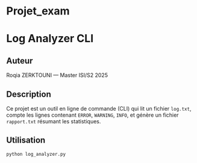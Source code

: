 # Projet_exam
# Log Analyzer CLI

## Auteur
Roqia ZERKTOUNI — Master ISI/S2 2025

## Description
Ce projet est un outil en ligne de commande (CLI) qui lit un fichier `log.txt`, compte les lignes contenant `ERROR`, `WARNING`, `INFO`, et génère un fichier `rapport.txt` résumant les statistiques.

## Utilisation
```bash
python log_analyzer.py
